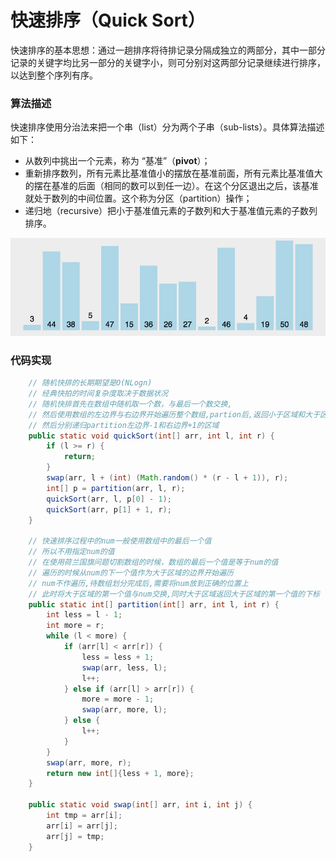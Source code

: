 # 快速排序（Quick Sort）

快速排序的基本思想：通过一趟排序将待排记录分隔成独立的两部分，其中一部分记录的关键字均比另一部分的关键字小，则可分别对这两部分记录继续进行排序，以达到整个序列有序。

### 算法描述

快速排序使用分治法来把一个串（list）分为两个子串（sub-lists）。具体算法描述如下：

- 从数列中挑出一个元素，称为 “基准”（**pivot**）；
- 重新排序数列，所有元素比基准值小的摆放在基准前面，所有元素比基准值大的摆在基准的后面（相同的数可以到任一边）。在这个分区退出之后，该基准就处于数列的中间位置。这个称为分区（partition）操作；
- 递归地（recursive）把小于基准值元素的子数列和大于基准值元素的子数列排序。

![快速排序](./images/快速排序/快速排序1.gif)

### 代码实现

```java
    // 随机快排的长期期望是O(NLogn)
    // 经典快拍的时间复杂度取决于数据状况
    // 随机快排首先在数组中随机取一个数，与最后一个数交换,
    // 然后使用数组的左边界与右边界开始遍历整个数组,partion后,返回小于区域和大于区域的值
    // 然后分别递归partition左边界-1和右边界+1的区域
    public static void quickSort(int[] arr, int l, int r) {
        if (l >= r) {
            return;
        }
        swap(arr, l + (int) (Math.random() * (r - l + 1)), r);
        int[] p = partition(arr, l, r);
        quickSort(arr, l, p[0] - 1);
        quickSort(arr, p[1] + 1, r);
    }

    // 快速排序过程中的num一般使用数组中的最后一个值
    // 所以不用指定num的值
    // 在使用荷兰国旗问题切割数组的时候，数组的最后一个值是等于num的值
    // 遍历的时候从num的下一个值作为大于区域的边界开始遍历
    // num不作遍历,待数组划分完成后,需要将num放到正确的位置上
    // 此时将大于区域的第一个值与num交换,同时大于区域返回大于区域的第一个值的下标
    public static int[] partition(int[] arr, int l, int r) {
        int less = l - 1;
        int more = r;
        while (l < more) {
            if (arr[l] < arr[r]) {
                less = less + 1;
                swap(arr, less, l);
                l++;
            } else if (arr[l] > arr[r]) {
                more = more - 1;
                swap(arr, more, l);
            } else {
                l++;
            }
        }
        swap(arr, more, r);
        return new int[]{less + 1, more};
    }

    public static void swap(int[] arr, int i, int j) {
        int tmp = arr[i];
        arr[i] = arr[j];
        arr[j] = tmp;
    }
```

